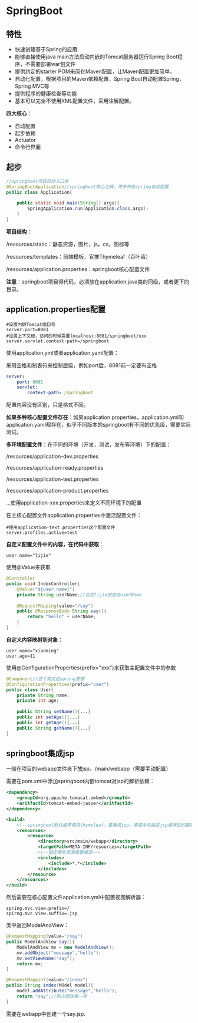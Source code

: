 # SpringBoot

## 特性

- 快速创建基于Spring的应用
- 能够直接使用java main方法启动内嵌的Tomcat服务器运行Spring Boot程序，不需要部署war包文件
- 提供约定的starter POM来简化Maven配置，让Maven配置更加简单。
- 自动化配置，根据项目的Maven依赖配置，Spring Boot自动配置Spring，Spring MVC等
- 提供程序的健康检查等功能
- 基本可以完全不使用XML配置文件，采用注解配置。

**四大核心**：

- 自动配置
- 起步依赖
- Actuator
- 命令行界面

##  起步

```java
//springboot项目启动入口类
@SpringBootApplication//springboot核心注解，用于开启spring自动配置
public class Application{
    
    public static void main(String[] args){
		SpringApplication.run(Application.class,args);
    }
}
```

**项目结构：**

/resources/static：静态资源，图片，js，cs，图标等

/resources/templates：前端模板，官推Thymeleaf（百叶香）

/resources/application.properties：springboot核心配置文件

**注意**：springboot项目得代码，必须放在application.java类的同级，或者更下的目录。

## application.properties配置

```properties
#设置内嵌Tomcat端口号
server.port=8081
#设置上下文根，访问的时候需要localhost:8081/springboot/xxx
server.servlet.context-path=/springboot
```

使用application.yml或者application.yaml配置：

采用空格和制表符来控制层级，例如port后，8081前一定要有空格

```yml
server:
	port: 8081
  	servlet: 
  		context-path: /springboot
```

配置内容没有区别，只是格式不同。

**如果多种核心配置文件存在**：如果application.properties，application.yml和application.yaml都存在，似乎不同版本的springboot有不同的优先级，需要实际测试。

**多环境配置文件**：在不同的环境（开发，测试，发布等环境）下的配置：

/resources/application-dev.properties

/resources/application-ready.properties

/resources/application-test.properties

/resources/application-product.properties

...使用application-xxx.properties来定义不同环境下的配置

在主核心配置文件application.properties中激活配置文件：

```properties
#使用application-text.properties这个配置文件
server.profiles.active=test
```

**自定义配置文件中的内容，在代码中获取**：

```properties
user.name="lijie"
```

使用@Value来获取

```java
@Controller
public void IndexController{
    @Value("${user.name}")
    private String userName;//会把lijie赋值给userName
    
    @RequestMapping(value="/say")
    public @ResponseBody String say(){
        return "hello" + userName;
    }
}
```

**自定义内容映射到对象**：

```properties
user.name="xiaoming"
user.age=11
```

使用@ConfigurationProperties(prefix="xxx")来获取主配置文件中的参数

```java
@Component//这个类交给spring管理
@ConfigurationProperties(prefix="user")
public class User{
    private String name;
    private int age;
    
    public String setName(){...}
    public int setAge(){...}
    public int getAge(){...}
    public String getName(){...}
}
```

## springboot集成jsp

一般在项目的webapp文件夹下放jsp。/main/webapp（需要手动配置）

需要在pom.xml中添加springboot内嵌tomcat对jsp的解析依赖：

```xml
<dependency>
	<groupId>org.apache.tomacat.embed</groupId>
    <aritfactId>tomcat-embed-jasper</aritfactId>
</dependency>

<build>
	<!--springboot默认推荐使用thymeleaf，要集成jsp，需要手动指定jsp编译后的路径，是springboot规定好的位置:META-INF/resources-->
    <resources>
    	<resource>
        	<directory>src/main/webapp</directory>
            <targetPath>META-INF/resources</targetPath>
            <!--指定哪些资源需要编译-->
            <includes>
            	<include>*.*</include>
            </includes>
        </resource>
    </resources>
</build>
```

然后需要在核心配置文件application.yml中配置视图解析器：

```properties
spring.mvc.view.prefix=/
spirng.mvc.view.suffix=.jsp
```

类中返回ModelAndView：

```java
@RequestMapping(value="/say")
public ModelAndView say(){
    ModelAndView mv = new ModelAndView();
    mv.addObject("message","hello");
    mv.setViewName("say");
    return mv;
}

@RequestMappint(value="/index")
public String index(MOdel model){
    model.addAttribute("message","hello");
    return "say";//和上面效果一样
}
```

需要在webapp中创建一个say.jsp.







